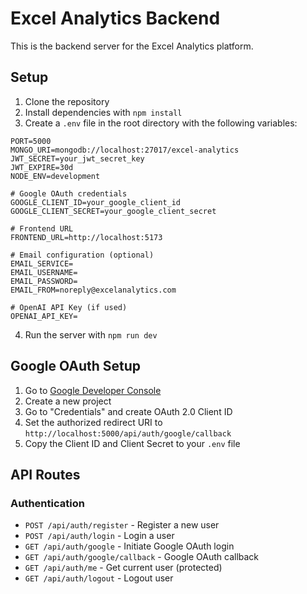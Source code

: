 # Excel Analytics Backend

This is the backend server for the Excel Analytics platform.

## Setup

1. Clone the repository
2. Install dependencies with `npm install`
3. Create a `.env` file in the root directory with the following variables:

```
PORT=5000
MONGO_URI=mongodb://localhost:27017/excel-analytics
JWT_SECRET=your_jwt_secret_key
JWT_EXPIRE=30d
NODE_ENV=development

# Google OAuth credentials
GOOGLE_CLIENT_ID=your_google_client_id
GOOGLE_CLIENT_SECRET=your_google_client_secret

# Frontend URL
FRONTEND_URL=http://localhost:5173

# Email configuration (optional)
EMAIL_SERVICE=
EMAIL_USERNAME=
EMAIL_PASSWORD=
EMAIL_FROM=noreply@excelanalytics.com

# OpenAI API Key (if used)
OPENAI_API_KEY=
```

4. Run the server with `npm run dev`

## Google OAuth Setup

1. Go to [Google Developer Console](https://console.developers.google.com/)
2. Create a new project
3. Go to "Credentials" and create OAuth 2.0 Client ID
4. Set the authorized redirect URI to `http://localhost:5000/api/auth/google/callback`
5. Copy the Client ID and Client Secret to your `.env` file

## API Routes

### Authentication
- `POST /api/auth/register` - Register a new user
- `POST /api/auth/login` - Login a user
- `GET /api/auth/google` - Initiate Google OAuth login
- `GET /api/auth/google/callback` - Google OAuth callback
- `GET /api/auth/me` - Get current user (protected)
- `GET /api/auth/logout` - Logout user 